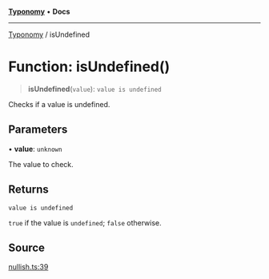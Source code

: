 [**Typonomy**](../README.md) • **Docs**

***

[Typonomy](../globals.md) / isUndefined

# Function: isUndefined()

> **isUndefined**(`value`): `value is undefined`

Checks if a value is undefined.

## Parameters

• **value**: `unknown`

The value to check.

## Returns

`value is undefined`

`true` if the value is `undefined`; `false` otherwise.

## Source

[nullish.ts:39](https://github.com/softcraft-development/typonomy/blob/1c47fc13034f4e53267c72ada03a418616dc092e/src/nullish.ts#L39)
